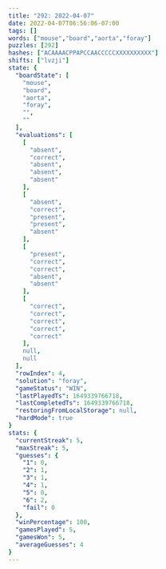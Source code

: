 ```yaml
---
title: "292: 2022-04-07"
date: 2022-04-07T06:56:06-07:00
tags: []
words: ["mouse","board","aorta","foray"]
puzzles: [292]
hashes: ["ACAAAACPPAPCCAACCCCCXXXXXXXXXX"]
shifts: ["lvzji"]
state: {
  "boardState": [
    "mouse",
    "board",
    "aorta",
    "foray",
    "",
    ""
  ],
  "evaluations": [
    [
      "absent",
      "correct",
      "absent",
      "absent",
      "absent"
    ],
    [
      "absent",
      "correct",
      "present",
      "present",
      "absent"
    ],
    [
      "present",
      "correct",
      "correct",
      "absent",
      "absent"
    ],
    [
      "correct",
      "correct",
      "correct",
      "correct",
      "correct"
    ],
    null,
    null
  ],
  "rowIndex": 4,
  "solution": "foray",
  "gameStatus": "WIN",
  "lastPlayedTs": 1649339766718,
  "lastCompletedTs": 1649339766718,
  "restoringFromLocalStorage": null,
  "hardMode": true
}
stats: {
  "currentStreak": 5,
  "maxStreak": 5,
  "guesses": {
    "1": 0,
    "2": 1,
    "3": 1,
    "4": 1,
    "5": 0,
    "6": 2,
    "fail": 0
  },
  "winPercentage": 100,
  "gamesPlayed": 5,
  "gamesWon": 5,
  "averageGuesses": 4
}
---
```


<!-- more -->
